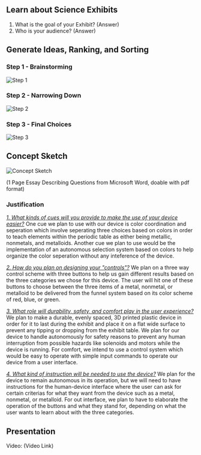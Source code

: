 ## **Learn about Science Exhibits**
1. What is the goal of your Exhibit?
(Answer)
2. Who is your audience?
(Answer)

## **Generate Ideas, Ranking, and Sorting**
### Step 1 - Brainstorming
![Step 1](https://github.com/user-attachments/assets/881194ff-6668-4a2f-8d61-b1c8bd36cc24)
### Step 2 - Narrowing Down
![Step 2](https://github.com/user-attachments/assets/80f97c1c-780d-4511-8f62-234a2ae19b0d)
### Step 3 - Final Choices
![Step 3](https://github.com/user-attachments/assets/d42d9f68-32b2-47f7-acd0-6f5cfbc50009)

## **Concept Sketch**
![Concept Sketch](https://github.com/user-attachments/assets/9a7c295e-f392-4541-83b7-5fb4fb4028d7)


(1 Page Essay Describing Questions from Microsoft Word, doable with pdf format)

### **Justification**
*<ins>1. What kinds of cues will you provide to make the use of your device easier?</ins>*
One cue we plan to use with our device is color coordination and seperation which involve seperating three choices based on colors in order to teach elements within the periodic table as either being metallic, nonmetals, and metalloids. Another cue we plan to use would be the implementation of an autonomous selection system based on colors to help organize the color seperation without any inteference of the device.

*<ins>2. How do you plan on designing your "controls"?</ins>*
We plan on a three way control scheme with three buttons to help us gain different results based on the three categories we chose for this device. The user will hit one of these buttons to choose between the three items of a metal, nonmetal, or metalloid to be delivered from the funnel system based on its color scheme of red, blue, or green.

*<ins>3. What role will durability, safety, and comfort play in the user experience?</ins>*
We plan to make a durable, evenly spaced, 3D printed plastic device in order for it to last during the exhibit and place it on a flat wide surface to prevent any tipping or dropping from the exhibit table. We plan for our device to handle autonomously for safety reasons to prevent any human interruption from possible hazards like solenoids and motors while the device is running. For comfort, we intend to use a control system which would be easy to operate with simple input commands to operate our device from a user interface.

*<ins>4. What kind of instruction will be needed to use the device?</ins>*
We plan for the device to remain autonomous in its operation, but we will need to have instructions for the human-device interface where the user can ask for certain criterias for what they want from the device such as a metal, nonmetal, or metalloid. For out interface, we plan to have to elaborate the operation of the buttons and what they stand for, depending on what the user wants to learn about with the three categories.

## **Presentation**
Video: (Video Link)
